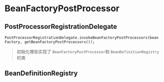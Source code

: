 # BeanFactoryPostProcessor

## PostProcessorRegistrationDelegate

`PostProcessorRegistrationDelegate.invokeBeanFactoryPostProcessors(beanFactory, getBeanFactoryPostProcessors());`

> 初始化哪些实现了 `BeanFactoryPostProcessor`和 `BeanDefinitionRegistry`  的类

## BeanDefinitionRegistry
